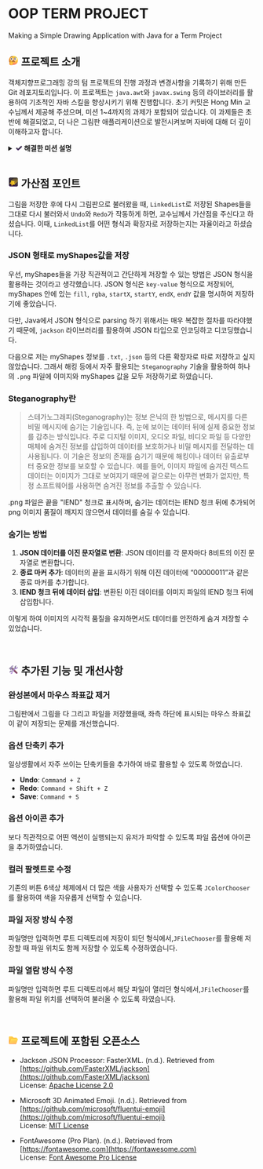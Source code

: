 <!-- project github address : https://github.com/devxlofi/oop_term_project -->

# OOP TERM PROJECT
Making a Simple Drawing Application with Java for a Term Project
<br/>


## <img src="/assets/icons/thinking-face.png" alt="프로젝트 소개" style="width:1em; height:1em"/> 프로젝트 소개

객체지향프로그래밍 강의 텀 프로젝트의 진행 과정과 변경사항을 기록하기 위해 만든 Git 레포지토리입니다. 이 프로젝트는 `java.awt`와 `javax.swing` 등의 라이브러리를 활용하여 기초적인 자바 스킬을 향상시키기 위해 진행합니다. 초기 커밋은 Hong Min 교수님께서 제공해 주셨으며, 미션 1~4까지의 과제가 포함되어 있습니다. 이 과제들은 초반에 해결되었고, 더 나은 그림판 애플리케이션으로 발전시켜보며 자바에 대해 더 깊이 이해하고자 합니다.

<details>
<summary><img src="/assets/icons/check-mark.png" alt="해결한 미션" style="width:1em; height:1em;"/><b>&nbsp;해결한 미션 설명</b></summary>

## <img src="/assets/icons/check-mark.png" alt="해결한 미션" style="width:1em; height:1em"/> 해결한 미션

### 미션1
`[Mission1]`부분에 `ActionListener`를 넣어 코드가 정상적으로 작동하도록 하였습니다.
`ColorHandler`와 `MenuHandler` 클래스가 이벤트를 처리하기 위해서는 `ActionListener` 인터페이스를 구현해야 합니다. `ActionListener`는 `actionPerformed(ActionEvent event)` 메서드를 정의하여, 사용자 인터페이스 이벤트(예: 버튼 클릭)를 처리할 수 있게 합니다. 


### 미션2
`draw(Graphics g)` 메서드는 `Graphics` 객체를 사용하여 사각형을 그리는 역할을 합니다. 좌표 및 크기를 계산하여 사각형을 그릴 수 있도록 구현해야 합니다.

```java
@Override
public void draw(Graphics g) {
    g.setColor(getColor());
    int x = Math.min(getStartX(), getEndX());
    int y = Math.min(getStartY(), getEndY());
    int width = Math.abs(getStartX() - getEndX());
    int height = Math.abs(getStartY() - getEndY());

    if (getFill()) {
        g.fillRect(x, y, width, height);
    } else {
        g.drawRect(x, y, width, height);
    }
}
```

- `draw` 메서드는 `Graphics` 객체를 사용하여 사각형을 그립니다.
- `getColor()` 메서드를 호출하여 도형의 색상을 설정합니다.
- `Math.min` 메서드를 사용하여 시작 좌표와 끝 좌표 중 작은 값을 선택하여 `x`와 `y` 좌표를 설정합니다.
- `Math.abs` 메서드를 사용하여 시작 좌표와 끝 좌표의 차이로 너비와 높이를 계산합니다.
- `getFill()` 메서드가 `true`일 경우, `fillRect` 메서드를 사용하여 사각형을 채워서 그립니다.
- `getFill()` 메서드가 `false`일 경우, `drawRect` 메서드를 사용하여 사각형의 테두리만 그립니다.


### 미션3
`[Mission 3]` 부분에 아래와 같은 코드를 추가하여 `mousePressed` 메서드를 완성했습니다.

```java
case "Oval":
    currentShapeObject = new GcuOval(event.getX(), event.getY(), 
                                     event.getX(), event.getY(), currentShapeColor, currentShapeFilled);
    break;
```

- `mousePressed` 메서드는 마우스 클릭 이벤트를 처리합니다.
- `Oval` 선택 시, `GcuOval` 객체를 생성하여 `currentShapeObject`에 할당합니다.
- `GcuOval` 생성자는 시작 좌표 (`event.getX()`, `event.getY()`), 현재 색상 (`currentShapeColor`), 및 채우기 여부 (`currentShapeFilled`)를 사용하여 초기화합니다.
  


### 미션4

```java
@Override
public void mouseReleased(MouseEvent event) {
    currentShapeObject.setEndX(event.getX());
    currentShapeObject.setEndY(event.getY());
    myShapes.addFront(currentShapeObject);
    currentShapeObject = null;
    clearedShapes.makeEmpty();
    repaint();
}

@Override
public void mouseDragged(MouseEvent event) {
    currentShapeObject.setEndX(event.getX());
    currentShapeObject.setEndY(event.getY());
    repaint();
}
```

- **mouseReleased**: 마우스 버튼을 놓았을 때 호출됩니다.
  - 현재 도형의 끝 좌표를 업데이트합니다.
  - 도형을 `myShapes` 리스트에 추가합니다.
  - `currentShapeObject`를 null로 설정하고, `clearedShapes`를 초기화한 후, 화면을 다시 그립니다.

- **mouseDragged**: 마우스를 드래그할 때 호출됩니다.
  - 현재 도형의 끝 좌표를 업데이트합니다.
  - 화면을 다시 그립니다.

이 두 메서드는 마우스 이벤트를 처리하여 도형을 그리기 위해 사용됩니다.
</details>

<br/>

## <img src="/assets/icons/shooting-star.png" alt="가산점 포인트" style="width:1em; height:1em"/> 가산점 포인트


그림을 저장한 후에 다시 그림판으로 불러왔을 때, `LinkedList`로 저장된 Shapes들을 그대로 다시 불러와서 `Undo`와 `Redo`가 작동하게 하면, 교수님께서 가산점을 주신다고 하셨습니다. 이때, `LinkedList`를 어떤 형식과 확장자로 저장하는지는 자율이라고 하셨습니다.

### JSON 형태로 myShapes값을 저장
우선, myShapes들을 가장 직관적이고 간단하게 저장할 수 있는 방법은 JSON 형식을 활용하는 것이라고 생각했습니다. JSON 형식은 `key-value` 형식으로 저장되어, myShapes 안에 있는 `fill`, `rgba`, `startX`, `startY`, `endX`, `endY` 값을 명시하여 저장하기에 좋았습니다.

다만, Java에서 JSON 형식으로 parsing 하기 위해서는 매우 복잡한 절차를 따라야했기 때문에, `jackson` 라이브러리를 활용하여 JSON 타입으로 인코딩하고 디코딩했습니다.

다음으로 저는 myShapes 정보를 `.txt`, `.json` 등의 다른 확장자로 따로 저장하고 싶지 않았습니다. 그래서 해킹 등에서 자주 활용되는 `Steganography` 기술을 활용하여 하나의 `.png` 파일에 이미지와 myShapes 값을 모두 저장하기로 하였습니다.

### Steganography란
> 스테가노그래피(Steganography)는 정보 은닉의 한 방법으로, 메시지를 다른 비밀 메시지에 숨기는 기술입니다. 즉, 눈에 보이는 데이터 뒤에 실제 중요한 정보를 감추는 방식입니다. 주로 디지털 이미지, 오디오 파일, 비디오 파일 등 다양한 매체에 숨겨진 정보를 삽입하여 데이터를 보호하거나 비밀 메시지를 전달하는 데 사용됩니다. 이 기술은 정보의 존재를 숨기기 때문에 해킹이나 데이터 유출로부터 중요한 정보를 보호할 수 있습니다. 예를 들어, 이미지 파일에 숨겨진 텍스트 데이터는 이미지가 그대로 보여지기 때문에 겉으로는 아무런 변화가 없지만, 특정 소프트웨어를 사용하면 숨겨진 정보를 추출할 수 있습니다.

.png 파일은 끝을 "IEND" 청크로 표시하며, 숨기는 데이터는 IEND 청크 뒤에 추가되어 png 이미지 품질이 깨지지 않으면서 데이터를 숨길 수 있습니다.

### 숨기는 방법
1.	**JSON 데이터를 이진 문자열로 변환**: JSON 데이터를 각 문자마다 8비트의 이진 문자열로 변환합니다.
2.	**종료 마커 추가**: 데이터의 끝을 표시하기 위해 이진 데이터에 “00000011”과 같은 종료 마커를 추가합니다.
3.	**IEND 청크 뒤에 데이터 삽입**: 변환된 이진 데이터를 이미지 파일의 IEND 청크 뒤에 삽입합니다.

이렇게 하여 이미지의 시각적 품질을 유지하면서도 데이터를 안전하게 숨겨 저장할 수 있었습니다.

<br/>

## <img src="/assets/icons/hammer-and-wrench.png" alt="추가된 기능 및 개선사항" style="width:1em; height:1em"/> 추가된 기능 및 개선사항

### 완성본에서 마우스 좌표값 제거
그림판에서 그림을 다 그리고 파일을 저장했을때, 좌측 하단에 표시되는 마우스 좌표값이 같이 저장되는 문제를 개선했습니다.

### 옵션 단축키 추가
일상생활에서 자주 쓰이는 단축키들을 추가하여 바로 활용할 수 있도록 하였습니다.
 - **Undo**: `Command + Z` 
 - **Redo**: `Command + Shift + Z`
 - **Save**: `Command + S`

### 옵션 아이콘 추가
보다 직관적으로 어떤 액션이 실행되는지 유저가 파악할 수 있도록 파일 옵션에 아이콘을 추가하였습니다.

### 컬러 팔렛트로 수정
기존의 버튼 6색상 체제에서 더 많은 색을 사용자가 선택할 수 있도록 `JColorChooser`를 활용하여 색을 자유롭게 선택할 수 있습니다.

### 파일 저장 방식 수정
파일명만 입력하면 루트 디렉토리에 저장이 되던 형식에서,`JFileChooser`를 활용해 저장할 때 파일 위치도 함께 저장할 수 있도록 수정하였습니다.

### 파일 열람 방식 수정
파일명만 입력하면 루트 디렉토리에서 해당 파일이 열리던 형식에서,`JFileChooser`를 활용해 파일 위치를 선택하여 불러올 수 있도록 하였습니다.

<br/>

## <img src="/assets/icons/open-file-folder.png" alt="프로젝트에 포함된 오픈소스" style="width:1em; height:1em"/> 프로젝트에 포함된 오픈소스

- Jackson JSON Processor: FasterXML. (n.d.). Retrieved from [https://github.com/FasterXML/jackson](https://github.com/FasterXML/jackson)  
  License: [Apache License 2.0](https://github.com/FasterXML/jackson/blob/master/LICENSE)

- Microsoft 3D Animated Emoji. (n.d.). Retrieved from [https://github.com/microsoft/fluentui-emoji](https://github.com/microsoft/fluentui-emoji)  
  License: [MIT License](https://github.com/microsoft/fluentui-emoji/blob/main/LICENSE)

- FontAwesome (Pro Plan). (n.d.). Retrieved from [https://fontawesome.com](https://fontawesome.com)  
  License: [Font Awesome Pro License](https://fontawesome.com/license/pro)